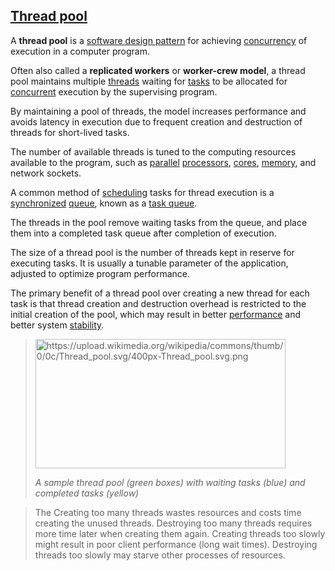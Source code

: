 [Thread pool](https://en.wikipedia.org/wiki/Thread_pool)
------------

A **thread pool** is a [software design pattern](https://en.wikipedia.org/wiki/Software_design_pattern) for achieving [concurrency](https://en.wikipedia.org/wiki/Concurrency_(computer_science)) of execution in a computer program.

Often also called a **replicated workers** or **worker-crew model**, a thread pool maintains multiple [threads](https://en.wikipedia.org/wiki/Thread_(computer_science)) waiting for [tasks](https://en.wikipedia.org/wiki/Task_(computers)) to be allocated for [concurrent](https://en.wikipedia.org/wiki/Concurrent_computing) execution by the supervising program.

By maintaining a pool of threads, the model increases performance and avoids latency in execution due to frequent creation and destruction of threads for short-lived tasks.

The number of available threads is tuned to the computing resources available to the program, such as [parallel](https://en.wikipedia.org/wiki/Parallel_computing) [processors](https://en.wikipedia.org/wiki/Central_processing_unit), [cores](https://en.wikipedia.org/wiki/Multi-core_processor), [memory](https://en.wikipedia.org/wiki/Computer_memory), and network sockets.

A common method of [scheduling](https://en.wikipedia.org/wiki/Scheduling_(computing)) tasks for thread execution is a [synchronized](https://en.wikipedia.org/wiki/Synchronization_(computer_science)) [queue](https://en.wikipedia.org/wiki/Queue_(data_structure)), known as a [task queue](https://en.wikipedia.org/wiki/Task_queue). 

The threads in the pool remove waiting tasks from the queue, and place them into a completed task queue after completion of execution.

The size of a thread pool is the number of threads kept in reserve for executing tasks. It is usually a tunable parameter of the application, adjusted to optimize program performance.

The primary benefit of a thread pool over creating a new thread for each task is that thread creation and destruction overhead is restricted to the initial creation of the pool, which may result in better [performance](https://en.wikipedia.org/wiki/Performance_tuning) and better system [stability](https://en.wikipedia.org/wiki/Stability_Model).

> <img src="https://upload.wikimedia.org/wikipedia/commons/thumb/0/0c/Thread_pool.svg/400px-Thread_pool.svg.png" alt="https://upload.wikimedia.org/wikipedia/commons/thumb/0/0c/Thread_pool.svg/400px-Thread_pool.svg.png" width="400" height="207" />
>
> *A sample thread pool (green boxes) with waiting tasks (blue) and completed tasks (yellow)*


> The Creating too many threads wastes resources and costs time creating the unused threads.
> Destroying too many threads requires more time later when creating them again.
> Creating threads too slowly might result in poor client performance (long wait times).
> Destroying threads too slowly may starve other processes of resources.
>
